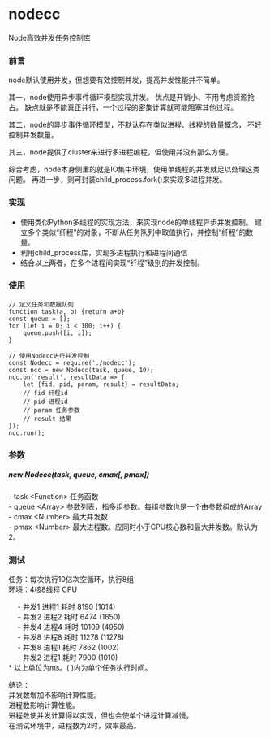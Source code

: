 # nodecc
Node高效并发任务控制库

### 前言

node默认使用并发，但想要有效控制并发，提高并发性能并不简单。

其一，node使用异步事件循环模型实现并发。
优点是开销小、不用考虑资源抢占。
缺点就是不能真正并行，一个过程的密集计算就可能阻塞其他过程。

其二，node的异步事件循环模型，不默认存在类似进程、线程的数量概念，
不好控制并发数量。

其三，node提供了cluster来进行多进程编程，但使用并没有那么方便。

综合考虑，node本身侧重的就是IO集中环境，使用单线程的并发就足以处理这类问题。
再进一步，则可封装child_process.fork()来实现多进程并发。

### 实现

+ 使用类似Python多线程的实现方法，来实现node的单线程异步并发控制。
建立多个类似“纤程”的对象，不断从任务队列中取值执行，并控制“纤程”的数量。
+ 利用child_process库，实现多进程执行和进程间通信
+ 结合以上两者，在多个进程间实现“纤程”级别的并发控制。

### 使用

```
// 定义任务和数据队列
function task(a, b) {return a+b}
const queue = [];
for (let i = 0; i < 100; i++) {
    queue.push([i, i]);
}

// 使用Nodecc进行并发控制
const Nodecc = require('./nodecc');
const ncc = new Nodecc(task, queue, 10);
ncc.on('result', resultData => {
    let {fid, pid, param, result} = resultData;
    // fid 纤程id
    // pid 进程id
    // param 任务参数
    // result 结果
});
ncc.run();
```

### 参数

##### new Nodecc(task, queue, cmax[, pmax])

\- task \<Function> 任务函数 <br>
\- queue \<Array> 参数列表，指多组参数。每组参数也是一个由参数组成的Array <br>
\- cmax \<Number> 最大并发数 <br>
\- pmax \<Number> 最大进程数。应同时小于CPU核心数和最大并发数。默认为2。

### 测试
任务：每次执行10亿次空循环，执行8组 <br>
环境：4核8线程 CPU <br>

&emsp; \- 并发1 进程1 耗时 8190 (1014) <br>
&emsp; \- 并发2 进程2 耗时 6474 (1650) <br>
&emsp; \- 并发4 进程4 耗时 10109 (4950) <br>
&emsp; \- 并发8 进程8 耗时 11278 (11278) <br>
&emsp; \- 并发8 进程1 耗时 7862 (1002) <br>
&emsp; \- 并发2 进程1 耗时 7900 (1010) <br>
\* 以上单位为ms。( )内为单个任务执行时间。

结论：<br>
并发数增加不影响计算性能。 <br>
进程数影响计算性能。<br>
进程数使并发计算得以实现，但也会使单个进程计算减慢。<br>
在测试环境中，进程数为2时，效率最高。
